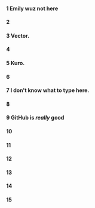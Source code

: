 #### 1 Emily wuz not here
#### 2
#### 3 Vector.
#### 4
#### 5 Kuro.
#### 6
#### 7 I don't know what to type here.
#### 8
#### 9 GitHub is _really_ good
#### 10
#### 11
#### 12
#### 13
#### 14
#### 15